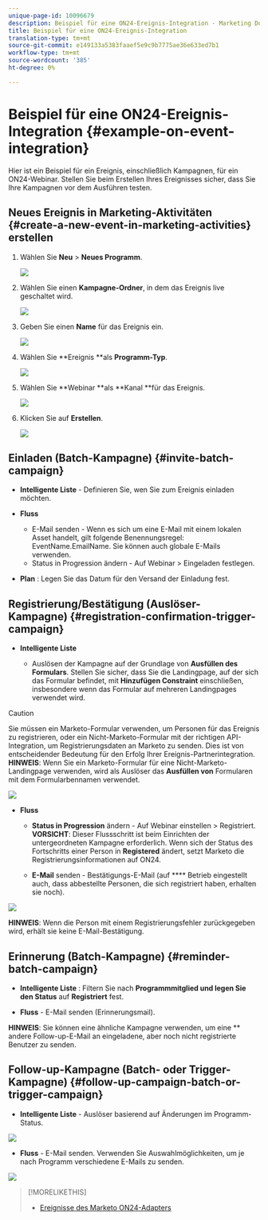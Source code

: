 ```yaml
---
unique-page-id: 10096679
description: Beispiel für eine ON24-Ereignis-Integration - Marketing Docs - Produktdokumentation
title: Beispiel für eine ON24-Ereignis-Integration
translation-type: tm+mt
source-git-commit: e149133a5383faaef5e9c9b7775ae36e633ed7b1
workflow-type: tm+mt
source-wordcount: '385'
ht-degree: 0%

---
```



# Beispiel für eine ON24-Ereignis-Integration {#example-on-event-integration}

Hier ist ein Beispiel für ein Ereignis, einschließlich Kampagnen, für ein ON24-Webinar. Stellen Sie beim Erstellen Ihres Ereignisses sicher, dass Sie Ihre Kampagnen vor dem Ausführen testen.

## Neues Ereignis in Marketing-Aktivitäten {#create-a-new-event-in-marketing-activities} erstellen

1. Wählen Sie **Neu** > **Neues Programm**.

   ![](assets/image2015-12-22-15-3a35-3a15.png)

1. Wählen Sie einen **Kampagne-Ordner**, in dem das Ereignis live geschaltet wird.

   ![](assets/image2015-12-22-15-3a39-3a51.png)

1. Geben Sie einen **Name** für das Ereignis ein.

   ![](assets/image2015-12-22-15-3a43-3a4.png)

1. Wählen Sie **Ereignis **als **Programm-Typ**.

   ![](assets/image2015-12-22-15-3a44-3a41.png)

1. Wählen Sie **Webinar **als **Kanal **für das Ereignis.

   ![](assets/image2015-12-22-15-3a46-3a34.png)

1. Klicken Sie auf **Erstellen**.

   ![](assets/image2015-12-22-15-3a48-3a20.png)

## Einladen (Batch-Kampagne) {#invite-batch-campaign}

* **Intelligente Liste**  - Definieren Sie, wen Sie zum Ereignis einladen möchten.
* **Fluss**

   * E-Mail senden - Wenn es sich um eine E-Mail mit einem lokalen Asset handelt, gilt folgende Benennungsregel: EventName.EmailName. Sie können auch globale E-Mails verwenden.
   * Status in Progression ändern - Auf Webinar > Eingeladen festlegen.

* **Plan** : Legen Sie das Datum für den Versand der Einladung fest.

## Registrierung/Bestätigung (Auslöser-Kampagne) {#registration-confirmation-trigger-campaign}

* **Intelligente Liste**

   * Auslösen der Kampagne auf der Grundlage von **Ausfüllen des Formulars**. Stellen Sie sicher, dass Sie die Landingpage, auf der sich das Formular befindet, mit **Hinzufügen Constraint** einschließen, insbesondere wenn das Formular auf mehreren Landingpages verwendet wird.

>[!CAUTION]
>
>Sie müssen ein Marketo-Formular verwenden, um Personen für das Ereignis zu registrieren, oder ein Nicht-Marketo-Formular mit der richtigen API-Integration, um Registrierungsdaten an Marketo zu senden. Dies ist von entscheidender Bedeutung für den Erfolg Ihrer Ereignis-Partnerintegration. **HINWEIS**: Wenn Sie ein Marketo-Formular für eine Nicht-Marketo-Landingpage verwenden, wird als Auslöser das  **Ausfüllen von** Formularen mit dem Formularbennamen verwendet.

![](assets/image2015-12-22-15-3a50-3a22.png)

* **Fluss**

   * **Status in Progression**  ändern - Auf Webinar einstellen > Registriert. **VORSICHT**: Dieser Flussschritt ist beim Einrichten der untergeordneten Kampagne erforderlich. Wenn sich der Status des Fortschritts einer Person in **Registered** ändert, setzt Marketo die Registrierungsinformationen auf ON24.

   * **E-Mail**  senden - Bestätigungs-E-Mail (auf  **** Betrieb eingestellt auch, dass abbestellte Personen, die sich registriert haben, erhalten sie noch).

![](assets/image2015-12-22-15-3a52-3a9.png)

**HINWEIS**: Wenn die Person mit einem Registrierungsfehler zurückgegeben wird, erhält sie keine E-Mail-Bestätigung.

## Erinnerung (Batch-Kampagne) {#reminder-batch-campaign}

* **Intelligente Liste** : Filtern Sie nach  **Programmmitglied und legen Sie den Status** auf  **Registriert** fest.

* **Fluss**  - E-Mail senden (Erinnerungsmail).

**HINWEIS**: Sie können eine ähnliche Kampagne verwenden, um eine  ** andere Follow-up-E-Mail an eingeladene, aber noch nicht registrierte Benutzer zu senden.

## Follow-up-Kampagne (Batch- oder Trigger-Kampagne) {#follow-up-campaign-batch-or-trigger-campaign}

* **Intelligente Liste**  - Auslöser basierend auf Änderungen im Programm-Status.

![](assets/image2015-12-22-15-3a57-3a25.png)

* **Fluss**  - E-Mail senden. Verwenden Sie Auswahlmöglichkeiten, um je nach Programm verschiedene E-Mails zu senden.

![](assets/ten.png)

>[!MORELIKETHIS]
>
>* [Ereignisse des Marketo ON24-Adapters](understanding-marketo-on24-adapter-events.md)

>



